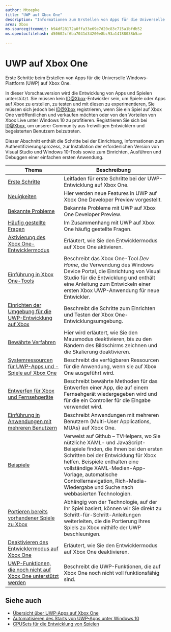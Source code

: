 ```yaml
---
author: Mtoepke
title: "UWP auf Xbox One"
description: "Informationen zum Erstellen von Apps für die Universelle Windows-Plattform (UWP) auf Xbox One."
area: Xbox
ms.sourcegitcommit: b94df28172a0ffa33e69e7d20c83c715a1bfdb52
ms.openlocfilehash: d50602cf6ba7041d34200e8bc93a14188038b5ae

---
```


# UWP auf Xbox One

Erste Schritte beim Erstellen von Apps für die Universelle Windows-Plattform (UWP) auf Xbox One.

In dieser Vorschauversion wird die Entwicklung von Apps und Spielen unterstützt. Sie müssen kein [ID@Xbox](http://www.xbox.com/en-us/Developers/id)-Entwickler sein, um Spiele oder Apps auf Xbox zu erstellen, zu testen und mit diesen zu experimentieren, Sie müssen sich jedoch bei [ID@Xbox](http://www.xbox.com/en-us/Developers/id) registrieren, wenn Sie ein Spiel auf Xbox One veröffentlichen und verkaufen möchten oder von den Vorteilen von Xbox Live unter Windows 10 zu profitieren. Registrieren Sie sich bei [ID@Xbox](http://www.xbox.com/en-us/Developers/id), um unserer Community aus freiwilligen Entwicklern und begeisterten Benutzern beizutreten. 

Dieser Abschnitt enthält die Schritte bei der Einrichtung, Informationen zum Authentifizierungsprozess, zur Installation der erforderlichen Version von Visual Studio und Windows 10-Tools sowie zum Einrichten, Ausführen und Debuggen einer einfachen ersten Anwendung. 

| Thema      | Beschreibung |
|------------|-------------|
|[Erste Schritte](getting-started.md)| Leitfaden für erste Schritte bei der UWP-Entwicklung auf Xbox One. |
|[Neuigkeiten](whats-new.md)| Hier werden neue Features in UWP auf Xbox One Developer Preview vorgestellt. |
|[Bekannte Probleme](known-issues.md)| Bekannte Probleme mit UWP auf Xbox One Developer Preview. |
|[Häufig gestellte Fragen](frequently-asked-questions.md)| Im Zusammenhang mit UWP auf Xbox One häufig gestellte Fragen. |
|[Aktivierung des Xbox One-Entwicklermodus](devkit-activation.md)| Erläutert, wie Sie den Entwicklermodus auf Xbox One aktivieren. |
|[Einführung in Xbox One-Tools](introduction-to-xbox-tools.md)| Beschreibt das Xbox One-Tool _Dev Home_, die Verwendung des Windows Device Portal, die Einrichtung von Visual Studio für die Entwicklung und enthält eine Anleitung zum Entwickeln einer ersten Xbox UWP-Anwendung für neue Entwickler. |
|[Einrichten der Umgebung für die UWP-Entwicklung auf Xbox](development-environment-setup.md)| Beschreibt die Schritte zum Einrichten und Testen der Xbox One-Entwicklungsumgebung. |
|[Bewährte Verfahren](tailoring-for-xbox.md)| Hier wird erläutert, wie Sie den Mausmodus deaktivieren, bis zu den Rändern des Bildschirms zeichnen und die Skalierung deaktivieren. |
|[Systemressourcen für UWP-Apps und -Spiele auf Xbox One](system-resource-allocation.md)| Beschreibt die verfügbaren Ressourcen für die Anwendung, wenn sie auf Xbox One ausgeführt wird. | 
|[Entwerfen für Xbox und Fernsehgeräte](http://go.microsoft.com/fwlink/?LinkID=760736)| Beschreibt bewährte Methoden für das Entwerfen einer App, die auf einem Fernsehgerät wiedergegeben wird und für die ein Controller für die Eingabe verwendet wird. |  
|[Einführung in Anwendungen mit mehreren Benutzern](multi-user-applications.md)| Beschreibt Anwendungen mit mehreren Benutzern (Multi-User Applications, MUAs) auf Xbox One. |
|[Beispiele](samples.md)| Verweist auf Github – TVHelpers, wo Sie nützliche XAML- und JavaScript-Beispiele finden, die Ihnen bei den ersten Schritten bei der Entwicklung für Xbox helfen. Beispiele enthalten eine vollständige XAML-Medien-App-Vorlage, automatische Controllernavigation, Rich-Media-Wiedergabe und Suche nach webbasierten Technologien. |
|[Portieren bereits vorhandener Spiele zu Xbox](development-lanes-landing.md)|Abhängig von der Technologie, auf der Ihr Spiel basiert, können wir Sie direkt zu Schritt-für-Schritt-Anleitungen weiterleiten, die die Portierung Ihres Spiels zu Xbox mithilfe der UWP beschleunigen.|
|[Deaktivieren des Entwicklermodus auf Xbox One](devkit-deactivation.md)| Erläutert, wie Sie den Entwicklermodus auf Xbox One deaktivieren. |
|[UWP-Funktionen, die noch nicht auf Xbox One unterstützt werden](http://go.microsoft.com/fwlink/?LinkId=760755)|  Beschreibt die UWP-Funktionen, die auf Xbox One noch nicht voll funktionsfähig sind.|  

## Siehe auch
- [Übersicht über UWP-Apps auf Xbox One](http://go.microsoft.com/fwlink/?LinkId=780786) 
- [Automatisieren des Starts von UWP-Apps unter Windows 10](automate-launching-uwp-apps.md)
- [CPUSets für die Entwicklung von Spielen](cpusets-games.md)
  



<!--HONumber=Jun16_HO5-->


